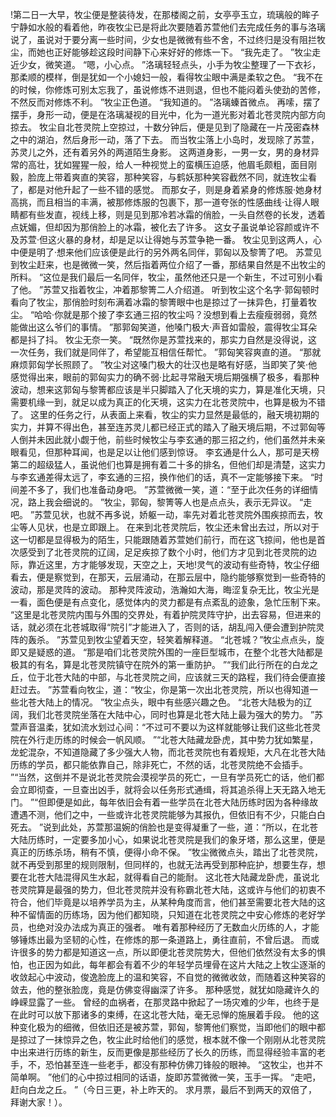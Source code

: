 !第二日一大早，牧尘便是整装待发，在那楼阁之前，女亭亭玉立，琉璃般的眸子宁静如水般的看着他，昨夜牧尘已是将此次要随着苏萱他们去完成任务的事与洛璃说了，虽说对于要分离一些时间，少女也是微微有些不舍，不过终归是没有阻拦牧尘，而她也正好能够趁这段时间静下心来好好的修炼一下。
“我先走了。
”牧尘走近少女，微笑道。
“嗯，小心点。
”洛璃轻轻点头，小手为牧尘整理了一下衣衫，那柔顺的模样，倒是犹如一个小媳妇一般，看得牧尘眼中满是柔软之色。
“我不在的时候，你修炼可别太忘我了，虽说修炼不进则退，但也不能闷着头使劲的苦修，不然反而对修炼不利。
”牧尘正色道。
“我知道的。
”洛璃螓首微点。
再嗦，摆了摆手，身形一动，便是在洛璃凝视的目光中，化为一道光影对着北苍灵院内部方向掠去。
牧尘自北苍灵院上空掠过，十数分钟后，便是见到了隐藏在一片茂密森林之中的湖泊，然后身形一动，落了下去。
而当牧尘落上小岛时，发现除了苏萱，苏灵儿之外，还有着另外的两道陌生身影。
这两道身影，一男一女，男的身材异常的高壮，犹如猩猩一般，给人一种视觉上的蛮横压迫感，他眉毛颇粗，面目刚毅，脸庞上带着爽直的笑容，那种笑容，与鹤妖那种笑容截然不同，就连牧尘看了，都是对他升起了一些不错的感觉。
而那女子，则是身着紧身的修炼服·她身材高挑，而且相当的丰满，被那修炼服的包裹下，那一道夸张的性感曲线·让得人眼睛都有些发直，视线上移，则是见到那冷若冰霜的俏脸，一头自然卷的长发，透着点妩媚，但却因为那俏脸上的冰霜，被化去了许多。
这女子虽说单论容颜或许不及苏萱·但这火暴的身材，却是足以让得她与苏萱争艳一番。
牧尘见到这两人，心中便是明了·想来他们应该便是此行的另外两名同伴，郭匈以及黎箐了吧。
苏萱见到牧尘赶来，也是微微一笑，然后指着两位介绍了一番，那结果自然是不出牧尘的所料。
“这位是我们最后一名同伴，牧尘，虽然他还只是一个新生，不过可别小看了他。
”苏萱又指着牧尘，冲着那黎箐二人介绍道。
听到牧尘这个名字·郭匈顿时看向了牧尘，那俏脸时刻布满着冰霜的黎箐眼中也是掠过了一抹异色，打量着牧尘。
“哈哈·你就是那个接了李玄通三招的牧尘吗？没想到看上去瘦瘦弱弱，竟然能做出这么爷们的事情。
”那郭匈笑道，他嗓门极大·声音如雷般，震得牧尘耳朵都是抖了抖。
牧尘无奈一笑。
“既然你是苏萱找来的，那实力自然是没得说，这一次任务，我们就是同伴了，希望能互相信任帮忙。
”郭匈笑容爽直的道。
“那就麻烦郭匈学长照顾了。
”牧尘对这嗓门极大的壮汉也是略有好感，当即笑了笑·他感觉得出来，眼前的郭匈实力的确不弱·比起寻常融天境后期强横了极多，看那种波动，想来这郭匈与黎箐都应该是半只脚踏入了化天境的实力，算是准化天境，只需要机缘一到，就足以成为真正的化天境，这实力在北苍灵院中，也算是极为不错了。
这里的任务之行，从表面上来看，牧尘的实力显然是最低的，融天境初期的实力，并算不得出色，甚至连苏灵儿都已经正式的踏入了融天境后期，不过郭匈等人倒并未因此就小觑于他，前些时候牧尘与李玄通的那三招之约，他们虽然并未亲眼看见，但那种耳闻，也是足以让他们感到惊讶。
李玄通是什么人，那可是天榜第二的超级猛人，虽说他们也算是拥有着二十多的排名，但他们却是清楚，这实力与李玄通差得太远了，李玄通的三招，换作他们的话，真不一定能够接下来。
“时间差不多了，我们也准备动身吧。
”苏萱微微一笑，道：“至于此次任务的详细情况，路上我会细说的。
”牧尘，郭匈，黎箐等人也是点点头，表示无异议。
“走吧。
”苏萱见状，也就不再多说，娇躯一动，率先对着北苍灵院外围疾掠而去，牧尘等人见状，也是立即跟上。
在来到北苍灵院后，牧尘还未曾出去过，所以对于这一切都是显得极为的陌生，只能跟随着苏萱她们前行，而在这飞掠间，他也是首次感受到了北苍灵院的辽阔，足足疾掠了数个小时，他们方才见到北苍灵院的边际，靠近这里，方才能够发现，天空之上，天地!灵气的波动有些奇特，牧尘仔细看去，便是察觉到，在那天，云层涌动，在那云层中，隐约能够察觉到一些奇特的波动，那是灵阵的波动。
那种灵阵波动，浩瀚如大海，晦涩复杂无比，牧尘光是一看，面色便是有点变化，感觉体内的灵力都是有点紊乱的迹象，急忙压制下来。
“这里是北苍灵院内围与外围的交界处，有着护院灵阵守护，出去容易，但进来的话，就必须在北苍城取得“院引”才能进入了，否则的话，胡乱闯入便会遭到护院灵阵的轰杀。
”苏萱见到牧尘望着天空，轻笑着解释道。
“北苍城？”牧尘点点头，旋即又是疑惑的道。
“那是咱们北苍灵院外围的一座巨型城市，在整个北苍大陆都是极其的有名，算是北苍灵院镇守在院外的第一重防护。
”“我们此行所在的白龙之丘，位于北苍大陆的中部，与北苍灵院之间，应该就三天的路程，我们待会便直接赶过去。
”苏萱看向牧尘，道：“牧尘，你是第一次出北苍灵院，所以也得知道一些北苍大陆上的情况。
”牧尘点头，眼中有些感兴趣之色。
“北苍大陆极为的辽阔，我们北苍灵院坐落在大陆中心，同时也算是北苍大陆上最为强大的势力。
”苏萱声音温柔，犹如流水划过心间：“不过可不要以为这样就能够让我们这些北苍灵院在外行走历练的时候会一帆风顺。
”“北苍大陆藏龙卧虎，其中势力犹如繁星，龙蛇混杂，不知道隐藏了多少强大人物，而北苍灵院也有着规矩，大凡在北苍大陆历练的学员，都只能依靠自己，除非死亡，不然的话，北苍灵院绝不会插手。
”“当然，这倒并不是说北苍灵院会漠视学员的死亡，一旦有学员死亡的话，他们都会立即彻查，一旦查出凶手，就将会以任务形式通缉，将其追杀得上天无路入地无门。
”“但即便是如此，每年依旧会有着一些学员在北苍大陆历练时因为各种缘故遭遇不测，他们之中，一些或许北苍灵院能够为其报仇，但依旧有不少，只能白白死去。
”说到此处，苏萱那温婉的俏脸也是变得凝重了一些，道：“所以，在北苍大陆历练时，一定要多加小心，如果说北苍灵院是我们的象牙塔，那么这里，便是真正的历练杀场，稍有不慎，便得小命不保。
”牧尘微微点头，踏出了北苍灵院，就不再受到那里的规则限制，但同样的，也就无法再受到那种庇护，想要生存，想要在北苍大陆混得风生水起，就得看自己的能耐。
这北苍大陆藏龙卧虎，虽说北苍灵院算是最强的势力，但北苍灵院并没有称霸北苍大陆，这或许与他们的初衷不符合，他们毕竟是以培养学员为主，从某种角度而言，他们甚至需要北苍大陆的这种不留情面的历练场，因为他们都知晓，只知道在北苍灵院之中安心修炼的老好学员，也绝对没办法成为真正的强者。
唯有着那种经历了无数血火历练的人，才能够锤炼出最为坚韧的心性，在修炼的那一条道路上，勇往直前，不曾后退。
而或许很多的势力都是知道这一点，所以即便北苍灵院势大，但他们依然没有太多的惧怕，也正因为如此，每年都会有着不少的年轻学员埋骨在这片大陆之上牧尘逐渐的收敛起心中波动，俊逸脸庞上的温和笑容，不自觉的微微收敛，而随着这种笑容的敛去，他的整张脸庞，竟是仿佛变得幽深了许多。
那种感觉，就犹如隐藏许久的峥嵘显露了一些。
曾经的血祸者，在那灵路中掀起了一场灾难的少年，也终于是在此时可以放下那诸多的束缚，在这北苍大陆，毫无忌惮的施展着手段。
他的这种变化极为的细微，但依旧还是被苏萱，郭匈，黎箐他们察觉，当即他们的眼中都是掠过了一抹惊异之色，牧尘此时给他们的感觉，根本就不像一个刚刚从北苍灵院中出来进行历练的新生，反而更像是那些经历了长久的历练，而显得经验丰富的老手，不，恐怕甚至连一些老手，都没有那种仿佛刀锋般的眼神。
“这牧尘，也并不简单啊。
”他们的心中掠过相同的话语，旋即苏萱微微一笑，玉手一挥。
“走吧，赶向白龙之丘。
”（今日三更，补上昨天的。
求月票，最后不到两天的双倍了，拜谢大家！）。

